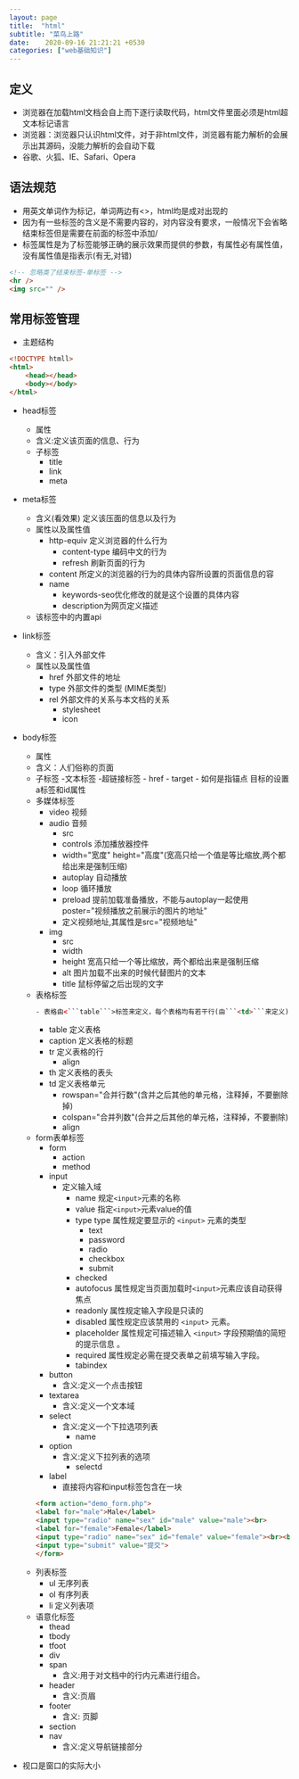 ```yaml
---
layout: page
title:  "html"
subtitle: "菜鸟上路"
date:    2020-09-16 21:21:21 +0530
categories: ["web基础知识"]
---
```


## 定义

- 浏览器在加载html文档会自上而下逐行读取代码，html文件里面必须是html超文本标记语言
- 浏览器：浏览器只认识html文件，对于非html文件，浏览器有能力解析的会展示出其源码，没能力解析的会自动下载
- 谷歌、火狐、IE、Safari、Opera

## 语法规范

- 用英文单词作为标记，单词两边有<>，html均是成对出现的
- 因为有一些标签的含义是不需要内容的，对内容没有要求，一般情况下会省略结束标签但是需要在前面的标签中添加/ 
- 标签属性是为了标签能够正确的展示效果而提供的参数，有属性必有属性值，没有属性值是指表示(有无,对错)

```html
<!-- 忽略类了结束标签-单标签 -->
<hr />
<img src="" />
```

## 常用标签管理

- 主题结构

```html
<!DOCTYPE htmll>
<html>
    <head></head>
    <body></body>
</html>
```


- head标签
    - 属性
    - 含义:定义该页面的信息、行为
    - 子标签
        - title
        - link 
        - meta


- meta标签 
    - 含义(看效果) 定义该压面的信息以及行为
    - 属性以及属性值
        - http-equiv 定义浏览器的什么行为
            - content-type 编码中文的行为
            - refresh 刷新页面的行为
        - content 所定义的浏览器的行为的具体内容所设置的页面信息的容
        - name 
            - keywords-seo优化修改的就是这个设置的具体内容
            - description为网页定义描述
    - 该标签中的内置api

- link标签
    - 含义：引入外部文件
    - 属性以及属性值
        - href 外部文件的地址
        - type 外部文件的类型
        (MIME类型)
        - rel 外部文件的关系与本文档的关系
            - stylesheet
            - icon
- body标签
    - 属性
    - 含义：人们俗称的页面
    - 子标签
        -文本标签
        -超链接标签
            - href
            - target
            - 如何是指锚点
                目标的设置a标签和id属性
    - 多媒体标签
        - video 视频
        - audio 音频
            - src
            - controls 添加播放器控件
            - width="宽度" height="高度"(宽高只给一个值是等比缩放,两个都给出来是强制压缩)
            - autoplay 自动播放
            - loop 循环播放
            - preload 提前加载准备播放，不能与autoplay一起使用 poster="视频播放之前展示的图片的地址"
            - 定义视频地址,其属性是src="视频地址"
        - img 
            - src
            - width
            - height 宽高只给一个等比缩放，两个都给出来是强制压缩
            - alt 图片加载不出来的时候代替图片的文本
            - title 鼠标停留之后出现的文字
    - 表格标签
        ```html
        - 表格由<```table```>标签来定义，每个表格均有若干行(由```<td>```来定义),每行被分割为若干单元格（由```<td>``` 标签定义）。字母 td 指表格数据（table data），即数据单元格的内容。
        ```
        - table 定义表格
        - caption 定义表格的标题
        - tr 定义表格的行
            - align
        - th 定义表格的表头
        - td 定义表格单元
            - rowspan="合并行数"(含并之后其他的单元格，注释掉，不要删除掉)
            - colspan="合并列数"(合并之后其他的单元格，注释掉，不要删除)
            - align 
    - form表单标签
        - form
            - action
            - method
        - input
            - 定义输入域
                - name 规定```<input>```元素的名称
                - value 指定```<input>```元素value的值
                - type type 属性规定要显示的 ```<input>``` 元素的类型
                    - text
                    - password
                    - radio
                    - checkbox
                    - submit
                - checked 
                - autofocus 属性规定当页面加载时```<input>```元素应该自动获得焦点
                - readonly 属性规定输入字段是只读的
                - disabled 属性规定应该禁用的 ```<input>``` 元素。
                - placeholder 属性规定可描述输入 ```<input>``` 字段预期值的简短的提示信息 。
                - required 属性规定必需在提交表单之前填写输入字段。
                - tabindex
        - button
            - 含义:定义一个点击按钮
        - textarea
            - 含义:定义一个文本域
        - select 
            - 含义:定义一个下拉选项列表
                - name
        - option 
            - 含义:定义下拉列表的选项
                - selectd
        - label 
            - 直接将内容和input标签包含在一块
        ```html
        <form action="demo_form.php">
        <label for="male">Male</label>
        <input type="radio" name="sex" id="male" value="male"><br>
        <label for="female">Female</label>
        <input type="radio" name="sex" id="female" value="female"><br><br>
        <input type="submit" value="提交">
        </form>
        ```
    - 列表标签 
        - ul 无序列表
        - ol 有序列表
        - li 定义列表项
    - 语意化标签
        - thead
        - tbody
        - tfoot
        - div
        - span 
            - 含义:用于对文档中的行内元素进行组合。
        - header
            - 含义:页眉
        - footer
            - 含义: 页脚
        - section
        - nav
            - 含义:定义导航链接部分



- 视口是窗口的实际大小
